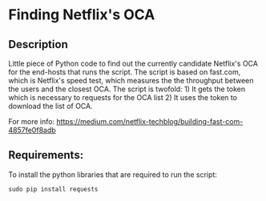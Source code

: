 # Finding Netflix's OCA
## Description
Little piece of Python code to find out the currently candidate Netflix's OCA for the end-hosts that runs the script.
The script is based on fast.com, which is Netflix's speed test, which measures the the throughput between the users and the closest OCA.
The script is twofold: 
	1) It gets the token which is necessary to requests for the OCA list 
	2) It uses the token to download the list of OCA.

For more info: https://medium.com/netflix-techblog/building-fast-com-4857fe0f8adb

## Requirements:
To install the python libraries that are required to run the script:
```
sudo pip install requests
```
